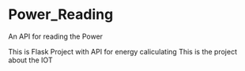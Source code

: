 # Power_Reading
An API for reading the Power

This is Flask Project with API for energy caliculating
This is the project about the IOT

